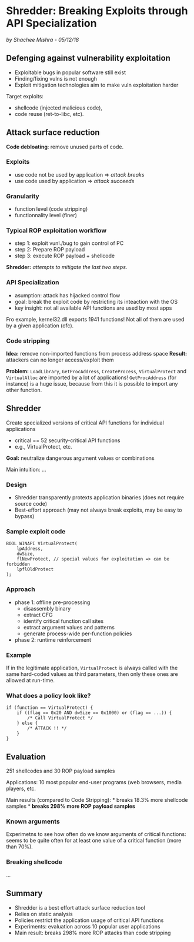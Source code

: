 # Shredder: Breaking Exploits through API Specialization
*by Shachee Mishra - 05/12/18*

## Defenging against vulnerability exploitation

* Exploitable bugs in popular software still exist
* Finding/fixing vulns is not enough
* Exploit mitigation technologies aim to make vuln exploitation harder

Target exploits: 
* shellcode (injected malicious code),
* code reuse (ret-to-libc, etc).

## Attack surface reduction

**Code debloating**: remove unused parts of code. 

### Exploits

* use code not be used by application => *attack breaks*
* use code used by application => *attack succeeds*

### Granularity

* function level (code stripping)
* functionnality level (finer)

### Typical ROP exploitation workflow

* step 1: exploit vunl./bug to gain control of PC
* step 2: Prepare ROP payload
* step 3: execute ROP payload + shellcode 

**Shredder:** *attempts to mitigate the last two steps*. 

### API Specialization

* asumption: attack has hijacked control flow
* goal: break the exploit code by restricting its inteaction with the OS
* key insight: not all available API functions are used by most apps

Fro example, kernel32.dll exports 1941 functions! Not all of them are used by a given application (ofc). 

### Code stripping

**Idea:** remove non-imported functions from process address space
**Result:** attackers can no longer access/exploit them

**Problem:** `LoadLibrary`, `GetProcAddress`, `CreateProcess`, `VirtualProtect` and `VirtualAlloc` are imported by a lot
of applications! `GetProcAddress` (for instance) is a huge issue, because from this it is possible to import any other function. 

## Shredder

Create specialized versions of critical API functions for individual applications
* critical == 52 security-critical API functions
* e.g., VirtualProtect, etc.

**Goal:** neutralize dangerous argument values or combinations

Main intuition: ...

### Design

* Shredder transparently protexts application binaries (does not require source code)
* Best-effort approach (may not always break exploits, may be easy to bypass)

### Sample exploit code

```
BOOL WINAPI VirtualProtect(
    lpAddress, 
    dwSize, 
    flNewProtect, // special values for exploitation => can be forbidden
    lpflOldProtect
);
```

### Approach

* phase 1: offline pre-processing
    * disassembly binary
    * extract CFG
    * identify critical function call sites
    * extract argument values and patterns
    * generate process-wide per-function policies
* phase 2: runtime reinforcement

### Example

If in the legitimate application, `VirtualProtect` is always called with the same hard-coded values as third parameters, then 
only these ones are allowed at run-time. 

### What does a policy look like?

```
if (function == VirtualProtect) {
    if ((flag == 0x20 AND dwSize == 0x1000) or (flag == ...)) {
        /* Call VirtualProtect */
    } else {
        /* ATTACK !! */
    }
}
```

## Evaluation

251 shellcodes and 30 ROP payload samples

Applications: 10 most popular end-user programs (web browsers, media players, etc.

Main results (compared to Code Stripping): 
    * breaks 18.3% more shellcode samples
    * **breaks 298% more ROP payload samples**

### Known arguments

Experimetns to see how often do we know arguments of critical functions: seems to be quite often for at least
one value of a critical function (more than 70%). 

### Breaking shellcode

...

## Summary

* Shredder is a best effort attack surface reduction tool
* Relies on static analysis
* Policies restrict the application usage of critical API functions
* Experiments: evaluation across 10 popular user applications
* Main result: breaks 298% more ROP attacks than code stripping
